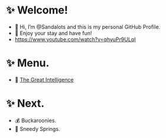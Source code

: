 # ✨ Welcome!
- 👋 Hi, I’m @Sandalots and this is my personal GitHub Profile.
- 🍹 Enjoy your stay and have fun!
- https://www.youtube.com/watch?v=qhyuPr9ULqI

# ✨ Menu.
- 🧑‍ [The Great Intelligence](https://www.sandymacdonald.co.uk)


# ✨ Next.
- 💰 Buckaroonies.
- 🌴 Sneedy Springs.


<!---
Sandalots/Sandalots is a ✨ special ✨ repository because its `README.md` (this file) appears on your GitHub profile.
You can click the Preview link to take a look at your changes.
--->
